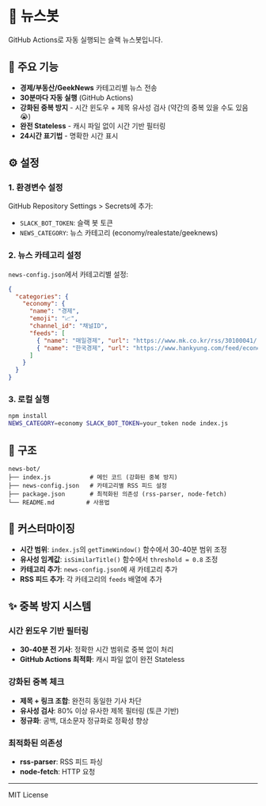 # 📰 뉴스봇

GitHub Actions로 자동 실행되는 슬랙 뉴스봇입니다.

## 🚀 주요 기능

- **경제/부동산/GeekNews** 카테고리별 뉴스 전송
- **30분마다 자동 실행** (GitHub Actions)
- **강화된 중복 방지** - 시간 윈도우 + 제목 유사성 검사 (약간의 중복 있을 수도 있음 😭)
- **완전 Stateless** - 캐시 파일 없이 시간 기반 필터링
- **24시간 표기법** - 명확한 시간 표시

## ⚙️ 설정

### 1. 환경변수 설정

GitHub Repository Settings > Secrets에 추가:

- `SLACK_BOT_TOKEN`: 슬랙 봇 토큰
- `NEWS_CATEGORY`: 뉴스 카테고리 (economy/realestate/geeknews)

### 2. 뉴스 카테고리 설정

`news-config.json`에서 카테고리별 설정:

```json
{
  "categories": {
    "economy": {
      "name": "경제",
      "emoji": "📈",
      "channel_id": "채널ID",
      "feeds": [
        { "name": "매일경제", "url": "https://www.mk.co.kr/rss/30100041/" },
        { "name": "한국경제", "url": "https://www.hankyung.com/feed/economy" }
      ]
    }
  }
}
```

### 3. 로컬 실행

```bash
npm install
NEWS_CATEGORY=economy SLACK_BOT_TOKEN=your_token node index.js
```

## 📂 구조

```
news-bot/
├── index.js           # 메인 코드 (강화된 중복 방지)
├── news-config.json   # 카테고리별 RSS 피드 설정
├── package.json       # 최적화된 의존성 (rss-parser, node-fetch)
└── README.md         # 사용법
```

## 🔧 커스터마이징

- **시간 범위**: `index.js`의 `getTimeWindow()` 함수에서 30-40분 범위 조정
- **유사성 임계값**: `isSimilarTitle()` 함수에서 `threshold = 0.8` 조정
- **카테고리 추가**: `news-config.json`에 새 카테고리 추가
- **RSS 피드 추가**: 각 카테고리의 `feeds` 배열에 추가

## ✨ 중복 방지 시스템

### 시간 윈도우 기반 필터링

- **30-40분 전 기사**: 정확한 시간 범위로 중복 없이 처리
- **GitHub Actions 최적화**: 캐시 파일 없이 완전 Stateless

### 강화된 중복 체크

- **제목 + 링크 조합**: 완전히 동일한 기사 차단
- **유사성 검사**: 80% 이상 유사한 제목 필터링 (토큰 기반)
- **정규화**: 공백, 대소문자 정규화로 정확성 향상

### 최적화된 의존성

- **rss-parser**: RSS 피드 파싱
- **node-fetch**: HTTP 요청

---

MIT License
